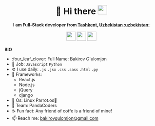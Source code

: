 <h1 align="center"> 🧔 Hi there <img src="https://raw.githubusercontent.com/MartinHeinz/MartinHeinz/master/wave.gif" width="30px">
 </h1>
 <p align="center"><strong>I am Full-Stack developer from <a href="https://www.google.com/maps/place/%D0%A2%D0%BE%D1%88%D0%BA%D0%B5%D0%BD%D1%82,+O%60zbekiston/@41.2825125,69.1392799,11z/data=!3m1!4b1!4m5!3m4!1s0x38ae8b0cc379e9c3:0xa5a9323b4aa5cb98!8m2!3d41.2994958!4d69.2400734" target="_blank">Tashkent, Uzbekistan :uzbekistan:</a> </strong></p>
<div align="center">
  <a href="https://www.instagram.com/bak1rof.f/" target="_blank"><img height="30" src="https://camo.githubusercontent.com/c9dacf0f25a1489fdbc6c0d2b41cda58b77fa210a13a886d6f99e027adfbd358/68747470733a2f2f6564656e742e6769746875622e696f2f537570657254696e7949636f6e732f696d616765732f7376672f696e7374616772616d2e737667" /></a>
   <a href="https://www.facebook.com/gulomjon.bakirov.7/" target="_blank"><img height="30" src="https://camo.githubusercontent.com/8f245234577766478eaf3ee72b0615e99bb9ef3eaa56e1c37f75692811181d5c/68747470733a2f2f6564656e742e6769746875622e696f2f537570657254696e7949636f6e732f696d616765732f7376672f66616365626f6f6b2e737667" /></a>
   <a href="https://t.me/bak1roff" target="_blank"><img height="30" src="https://camo.githubusercontent.com/f4b401dd7cd9b7840fd31acafd49e151a80e4c9600bf219934461b96dd98e013/68747470733a2f2f6564656e742e6769746875622e696f2f537570657254696e7949636f6e732f696d616765732f7376672f74656c656772616d2e737667" /></a>
</div>

<br />
<strong>BIO</strong>
<ul>
  <li> :four_leaf_clover: Full Name: Bakirov G`ulomjon</li>
  <li> 🐊 Job: <code>Javascript</code> <code>Python</code>  </li>
<!--   <li> 🏢 I'm freelancer</li> -->
  <li> ⚙️ I use daily: <code>.js</code> <code>.jsx</code> <code>.css</code> <code>.sass</code> <code>.html</code> <code>.py</code> </li>
  <li> 🍂 Frameworks: 
    <ul>
      <li>React.js</li>
      <li>Node.js</li>
      <li>jQuery</li>
      <li>django</li>
    </ul> 
  </li>
  <li> 🐧 Os: Linux  Parrot.os🦜 </li>
  <li> 🐼 Team: PandaCoders </li>
  <li> ☕ Fun fact: Any friend of coffe is a friend of mine!</li>
  <li> 📫 Reach me: <a href="mailto: bakirovgulomjon@gmail.com" target="_blank"> bakirovgulomjon@gmail.com </a> </li>
</ul>

